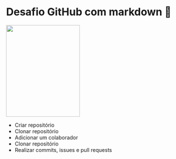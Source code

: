 # Desafio GitHub com markdown 🥹

<img src=https://cdn.dicionariopopular.com/imagens/cachorro-sorrindo.gif width=200 height=250>

- Criar repositório<br>
- Clonar repositório<br>
- Adicionar um colaborador<br>
- Clonar repositório<br>
- Realizar commits, issues e pull requests<br>
